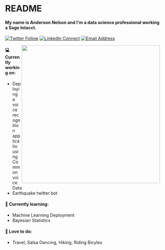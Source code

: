 # README

#### My name is Anderson Nelson and I'm a data science professional working a Sage Intacct. 

[![Twitter Follow](https://img.shields.io/badge/%20-@__Sir_And3rson-black?color=14171A&labelColor=00acee&logo=twitter&logoColor=ffffff)](https://twitter.com/Sir_And3rson)
[![LinkedIn Connect](https://img.shields.io/badge/%20-Anderson_Nelson-black?color=14171A&labelColor=0e76a8&logo=linkedin&logoColor=ffffff)](https://www.linkedin.com/in/anderson-nelson-59575522/)
[![Email Address](https://img.shields.io/badge/%20-an2908@columbia.edu-black?color=14171A&labelColor=D44638&logo=gmail&logoColor=fff)](mailto:an2908@columbia.edu)

[<img align="right" width="450" src="https://github-readme-stats.vercel.app/api?username=dachosen1&show_icons=true&theme=radical"/>]((http://commvoice.me/))


#### 💻 Currently working on:

- Deploying a voice recognition applicatio using Common voice Data 
- Earthquake twitter bot

#### 🌱 Currently learning:

- Machine Learning Deployment
- Bayesian Statistics 

#### 💚 Love to do:

- Travel, Salsa Dancing, Hiking, Riding Bicyles  
